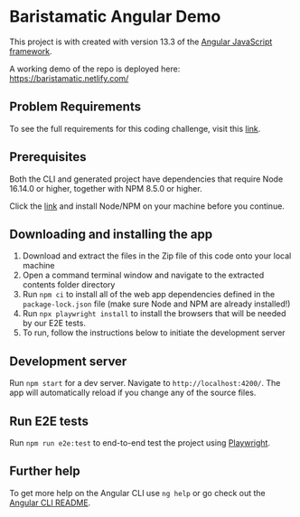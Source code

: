 # Baristamatic Angular Demo

This project is with created with version 13.3 of the [Angular JavaScript framework](https://v13.angular.io/docs).

A working demo of the repo is deployed here: <https://baristamatic.netlify.com/>

## Problem Requirements

To see the full requirements for this coding challenge, visit this [link](https://drive.google.com/open?id=1c4Ei1pOsLWaLqL_OjO0t-DY-9rmycaGT).

## Prerequisites

Both the CLI and generated project have dependencies that require Node 16.14.0 or higher, together with NPM 8.5.0 or higher.

Click the [link](https://nodejs.org/en/) and install Node/NPM on your machine before you continue.

## Downloading and installing the app

1. Download and extract the files in the Zip file of this code onto your local machine
2. Open a command terminal window and navigate to the extracted contents folder directory
3. Run `npm ci` to install all of the web app dependencies defined in the `package-lock.json` file (make sure Node and NPM are already installed!)
4. Run `npx playwright install` to install the browsers that will be needed by our E2E tests.
5. To run, follow the instructions below to initiate the development server

## Development server

Run `npm start` for a dev server. Navigate to `http://localhost:4200/`. The app will automatically reload if you change any of the source files.

## Run E2E tests

Run `npm run e2e:test` to end-to-end test the project using [Playwright](https://playwright.dev/). 

## Further help

To get more help on the Angular CLI use `ng help` or go check out the [Angular CLI README](https://github.com/angular/angular-cli/blob/master/README.md).
